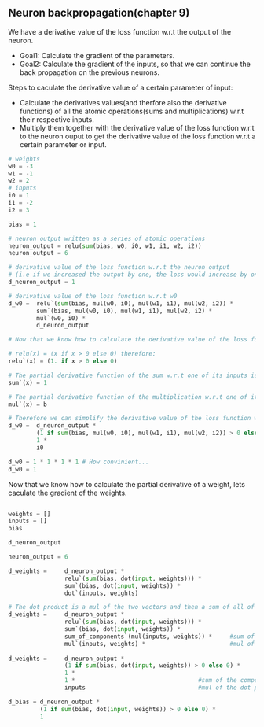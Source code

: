 ## Neuron backpropagation(chapter 9)

We have a derivative value of the loss function w.r.t the output of the neuron.  
- Goal1: Calculate the gradient of the parameters.
- Goal2: Calculate the gradient of the inputs, so that we can continue the back propagation on the previous neurons.  

Steps to caculate the derivative value of a certain parameter of input:
- Calculate the derivatives values(and therfore also the derivative functions) of all the atomic operations(sums and multiplications) w.r.t their respective inputs.  
- Multiply them together with the derivative value of the loss function w.r.t to the neuron ouput to get the derivative value of the loss function w.r.t a certain parameter or input.

```python
# weights
w0 = -3
w1 = -1
w2 = 2 
# inputs
i0 = 1
i1 = -2
i2 = 3

bias = 1

# neuron output written as a series of atomic operations
neuron_output = relu(sum(bias, w0, i0, w1, i1, w2, i2))
neuron_output = 6

# derivative value of the loss function w.r.t the neuron output
# (i.e if we increased the output by one, the loss would increase by one)
d_neuron_output = 1

# derivative value of the loss function w.r.t w0
d_w0 =  relu`(sum(bias, mul(w0, i0), mul(w1, i1), mul(w2, i2)) * 
        sum`(bias, mul(w0, i0), mul(w1, i1), mul(w2, i2) * 
        mul`(w0, i0) *
        d_neuron_output

# Now that we know how to calculate the derivative value of the loss function w.r.t w0, we just need to cacluate the dreivatives.  

# relu(x) = (x if x > 0 else 0) therefore:
relu`(x) = (1. if x > 0 else 0)

# The partial derivative function of the sum w.r.t one of its inputs is always 1.
sum`(x) = 1

# The partial derivative function of the multiplication w.r.t one of its input(a) is always equal to the other input(b).
mul`(x) = b

# Therefore we can simplify the derivative value of the loss function w.r.t w0 equation to:
d_w0 =  d_neuron_output *
        (1 if sum(bias, mul(w0, i0), mul(w1, i1), mul(w2, i2)) > 0 else 9) *
        1 *
        i0

d_w0 = 1 * 1 * 1 * 1 # How convinient...
d_w0 = 1
```


Now that we know how to calculate the partial derivative of a weight, lets caculate the gradient of the weights.  

```python

weights = []
inputs = []
bias 

d_neuron_output

neuron_output = 6

d_weights =     d_neuron_output *
                relu`(sum(bias, dot(input, weights))) *
                sum`(bias, dot(input, weights)) *
                dot`(inputs, weights)

# The dot product is a mul of the two vectors and then a sum of all of the product's components 
d_weights =     d_neuron_output *
                relu`(sum(bias, dot(input, weights))) *
                sum`(bias, dot(input, weights)) *
                sum_of_components`(mul(inputs, weights)) *     #sum of the components of the dot products
                mul`(inputs, weights) *                        #mul of the dot product
                
d_weights =     d_neuron_output *
                (1 if sum(bias, dot(input, weights)) > 0 else 0) *
                1 *
                1 *                                   #sum of the components of the dot products
                inputs                                #mul of the dot product

d_bias = d_neuron_output *
         (1 if sum(bias, dot(input, weights)) > 0 else 0) *
         1
```